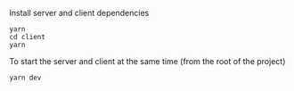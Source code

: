 Install server and client dependencies

```
yarn
cd client
yarn
```

To start the server and client at the same time (from the root of the project)

```
yarn dev
```
